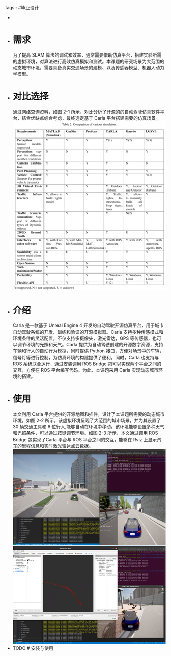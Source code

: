 tags:: #毕业设计

-
- # 需求
  为了提高 SLAM 算法的调试和效率，通常需要借助仿真平台，搭建实验所需的虚拟环境，对算法进行高效仿真模拟和测试。本课题的研究场景为大范围的动态城市环境，需要具备真实交通场景的建模、以及传感器模型、机器人动力学模型。
- # 对比选择
  通过网络查询资料，如图 2-1 所示，对比分析了开源的的自动驾驶仿真软件平台，结合优缺点综合考虑，最终选定基于 Carla 平台搭建需要的仿真场景。
  ![image.png](../assets/image_1651283738789_0.png)
- # 介绍
  Carla 是一款基于 Unreal Engine 4 开发的自动驾驶开源仿真平台，用于城市自动驾驶系统的开发、训练和验证的开源模拟器。Carla 支持多种传感模式和环境条件的灵活配置，不仅支持多摄像头，激光雷达，GPS 等传感器，也可以调节环境的光照和天气。Carla 提供为自动驾驶创建的开源数字资源，支持车辆和行人的自动行为模拟，同时提供 Python 接口，方便对场景中的车辆，信号灯等进行控制，为仿真环境的构建提供了便利。同时，Carla 也支持与 ROS 系统联合运行，通过安装调用 ROS Bridge 包可以实现两个平台之间的交互，方便在 ROS 平台编写代码。为此，本课题采用 Carla 实现动态城市环境的搭建。
- # 使用
  本文利用 Carla 平台提供的开源地图和插件，设计了本课题所需要的动态城市环境，如图 2-2 所示。该虚拟环境呈现了大范围的城市场景，并为其设置了 30 辆交通工具和 6 位行人,能够自动在环境中移动。该环境能够设置多种天气和光照条件，可以通过按键调节环境。如图 2-3 所示，本文通过调用 ROS Bridge 包实现了Carla 平台与 ROS 平台之间的交互，能够在 Rviz 上显示汽车的里程信息和实时激光雷达点云数据。
  ![图2-2 Carla平台的虚拟城市环境](../assets/image_1651283961907_0.png)
  ![图 2-3 rviz 显示车辆的里程和激光雷达数据.png](../assets/image_1651284010522_0.png)
- TODO # 安装与使用